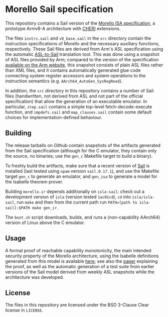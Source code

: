 # Morello Sail specification

This repository contains a Sail version of the [Morello ISA
specification][Morello], a prototype Armv8-A architecture with [CHERI][CHERI]
extensions.

The files `instrs.sail` and `v8_base.sail` in the `src` directory contain the
instruction specifications of Morello and the necessary auxiliary functions,
respectively.  These Sail files are derived from Arm's ASL specification using
the automatic [ASL-to-Sail][asl_to_sail] translation tool.  This was done using
a snapshot of ASL files provided by Arm;  compared to the version of the
specification [available on the Arm website][Morello], this snapshot consists
of plain ASL files rather than XML files, and it contains automatically
generated glue code connecting system register accessors and system operations
to the instruction semantics (e.g. `AArch64_AutoGen_SysRegRead`).

In addition, the `src` directory in this repository contains a number of Sail
files (handwritten, not derived from ASL and not part of the official
specification) that allow the generation of an executable emulator.  In
particular, `step.sail` contains a simple top-level fetch-decode-execute
function, and `impdefs.sail` and `map_clauses.sail` contain some default
choices for implementation-defined behaviour.

## Building

The release tarballs on Github contain snapshots of the artifacts generated
from the Sail specification (although for the C emulator, they contain only the
source, no binaries;  use the `gen_c` Makefile target to build a binary).

To freshly build the artifacts, make sure that a recent version of [Sail][sail]
is installed (last tested using `opam` version `sail.0.17.1`), and use the Makefile
target `gen_c` to generate an emulator, and `gen_isa` to generate a model for
the Isabelle theorem prover.

Building `morello.ir` depends additionally on `isla-sail`: 
check out a development version of `isla` (version tested `1ac01cd`), 
`cd` into `isla/isla-sail`, run `make` and then from the current path run 
`PATH=[path to isla-sail]:$PATH make gen_ir`.

The `boot.sh` script downloads, builds, and runs a (non-capability AArch64)
version of Linux above the C emulator.

## Usage

A formal proof of reachable capability monotonicity, the main intended security
property of the Morello architecture, using the Isabelle definitions generated
from this model is available [here][sail-morello-proofs];  see also the
[paper][morello-formal-paper] explaining the proof, as well as the automatic
generation of a test suite from earlier versions of the Sail model derived from
weekly ASL snapshots while the architecture was developed.

## License

The files in this repository are licensed under the BSD 3-Clause Clear license
in `LICENSE`.

[Morello]: https://developer.arm.com/documentation/ddi0606/latest
[CHERI]: https://www.cl.cam.ac.uk/research/security/ctsrd/cheri/
[asl_to_sail]: https://github.com/rems-project/asl_to_sail
[sail]: https://github.com/rems-project/sail
[sail-morello-proofs]: https://github.com/CTSRD-CHERI/sail-morello-proofs
[morello-formal-paper]: https://www.cl.cam.ac.uk/~pes20/morello-proofs-esop2022.pdf
